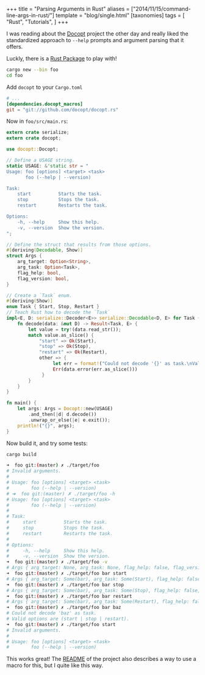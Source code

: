 +++
title = "Parsing Arguments in Rust"
aliases = ["2014/11/15/command-line-args-in-rust/"]
template = "blog/single.html"
[taxonomies]
tags = [
  "Rust",
  "Tutorials",
]
+++

I was reading about the [Docopt](http://docopt.org/) project the other day and really liked the standardized approach to `--help` prompts and argument parsing that it offers.

Luckly, there is a [Rust Package](https://github.com/docopt/docopt.rs) to play with!

<!-- more -->

```bash
cargo new --bin foo
cd foo
```

Add `docopt` to your `Cargo.toml`

```toml
# ...
[dependencies.docopt_macros]
git = "git://github.com/docopt/docopt.rs"
```

Now in `foo/src/main.rs`:

```rust
extern crate serialize;
extern crate docopt;

use docopt::Docopt;

// Define a USAGE string.
static USAGE: &'static str = "
Usage: foo [options] <target> <task>
       foo (--help | --version)

Task:
    start          Starts the task.
    stop           Stops the task.
    restart        Restarts the task.

Options:
    -h, --help     Show this help.
    -v, --version  Show the version.
";

// Define the struct that results from those options.
#[deriving(Decodable, Show)]
struct Args {
    arg_target: Option<String>,
    arg_task: Option<Task>,
    flag_help: bool,
    flag_version: bool,
}

// Create a `Task` enum.
#[deriving(Show)]
enum Task { Start, Stop, Restart }
// Teach Rust how to decode the `Task`
impl<E, D: serialize::Decoder<E>> serialize::Decodable<D, E> for Task {
    fn decode(data: &mut D) -> Result<Task, E> {
        let value = try!(data.read_str());
        match value.as_slice() {
            "start" => Ok(Start),
            "stop" => Ok(Stop),
            "restart" => Ok(Restart),
            other => {
                 let err = format!("Could not decode '{}' as task.\nValid options are (start | stop | restart).", other);
                 Err(data.error(err.as_slice()))
             }
        }
    }
}

fn main() {
    let args: Args = Docopt::new(USAGE)
        .and_then(|d| d.decode())
        .unwrap_or_else(|e| e.exit());
    println!("{}", args);
}
```

Now build it, and try some tests:

```bash
cargo build
```

```bash
➜  foo git:(master) ✗ ./target/foo
# Invalid arguments.
#
# Usage: foo [options] <target> <task>
#        foo (--help | --version)
# ➜  foo git:(master) ✗ ./target/foo -h
# Usage: foo [options] <target> <task>
#        foo (--help | --version)
#
# Task:
#     start          Starts the task.
#     stop           Stops the task.
#     restart        Restarts the task.
#
# Options:
#     -h, --help     Show this help.
#     -v, --version  Show the version.
➜  foo git:(master) ✗ ./target/foo -v
# Args { arg_target: None, arg_task: None, flag_help: false, flag_version: true }
➜  foo git:(master) ✗ ./target/foo bar start
# Args { arg_target: Some(bar), arg_task: Some(Start), flag_help: false, flag_version: false }
➜  foo git:(master) ✗ ./target/foo bar stop
# Args { arg_target: Some(bar), arg_task: Some(Stop), flag_help: false, flag_version: false }
➜  foo git:(master) ✗ ./target/foo bar restart
# Args { arg_target: Some(bar), arg_task: Some(Restart), flag_help: false, flag_version: false }
➜  foo git:(master) ✗ ./target/foo bar baz
# Could not decode 'baz' as task.
# Valid options are (start | stop | restart).
➜  foo git:(master) ✗ ./target/foo start
# Invalid arguments.
#
# Usage: foo [options] <target> <task>
#        foo (--help | --version)
```

This works great! The [README](https://github.com/docopt/docopt.rs) of the project also describes a way to use a macro for this, but I quite like this way.
